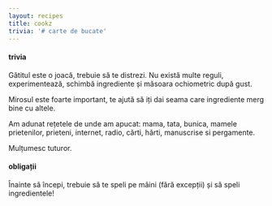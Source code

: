 ```yaml
---
layout: recipes
title: cookz
trivia: '# carte de bucate'
---
```


#### trivia

Gătitul este o joacă, trebuie să te distrezi. Nu există multe reguli,
experimentează, schimbă ingrediente și măsoara ochiometric după gust.

Mirosul este foarte important, te ajută să iți dai seama care ingrediente
merg bine cu altele.

Am adunat rețetele de unde am apucat: mama, tata, bunica, mamele prietenilor,
prieteni, internet, radio, cărti, hărti, manuscrise si pergamente.

Mulțumesc tuturor.

#### obligații

Înainte să începi, trebuie să te speli pe mâini (fără excepții) și să speli ingredientele!
